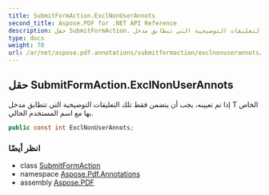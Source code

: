 ```yaml
---
title: SubmitFormAction.ExclNonUserAnnots
second_title: Aspose.PDF for .NET API Reference
description: حقل SubmitFormAction. إذا تم تعيينه، يجب أن يتضمن فقط تلك التعليقات التوضيحية التي تتطابق مدخل T الخاص بها مع اسم المستخدم الحالي
type: docs
weight: 70
url: /ar/net/aspose.pdf.annotations/submitformaction/exclnonuserannots/
---
```

## حقل SubmitFormAction.ExclNonUserAnnots

إذا تم تعيينه، يجب أن يتضمن فقط تلك التعليقات التوضيحية التي تتطابق مدخل T الخاص بها مع اسم المستخدم الحالي.

```csharp
public const int ExclNonUserAnnots;
```

### انظر أيضًا

* class [SubmitFormAction](../)
* namespace [Aspose.Pdf.Annotations](../../../aspose.pdf.annotations/)
* assembly [Aspose.PDF](../../../)